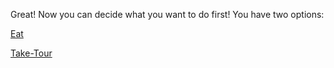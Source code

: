 Great! Now you can decide what you want to do first! You have two options:

[Eat](food-type)

[Take-Tour](mystery)
